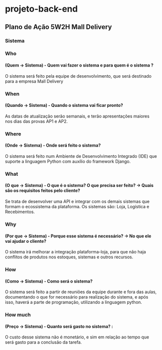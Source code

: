 # projeto-back-end
## Plano de Ação 5W2H Mall Delivery
### Sistema

### Who

#### (Quem -> Sistema) - Quem vai fazer o sistema e para quem é o sistema ? 
 O sistema será feito pela equipe de desenvolvimento, que será destinado para a empresa Mall Delivery

### When 

#### (Quando -> Sistema) - Quando o sistema vai ficar pronto?

As datas de atualização serão semanais, e terão apresentações maiores nos dias das provas AP1 e AP2.

### Where 
#### (Onde -> Sistema) - Onde será feito o sistema?
O sistema será feito num Ambiente de Desenvolvimento Integrado (IDE) que suporte a linguagem Python com auxílio do framework Django.

### What 
#### (O que -> Sistema) - O que é o sistema? O que precisa ser feito? -> Quais são os requisitos feitos pelo cliente?
Se trata de desenvolver uma API e integrar com os demais sistemas que formam o ecossistema da plataforma. 
Os sistemas são: Loja, Logística e Recebimentos.  

### Why 
#### (Por que -> Sistema) - Porque esse sistema é necessário? -> No que ele vai ajudar o cliente?
O sistema irá melhorar a integração plataforma-loja, para que não haja conflitos de produtos nos estoques, sistemas e outros recursos.


### How 
#### (Como -> Sistema) - Como será o sistema?
O sistema será feito a partir de reuniões da equipe durante e fora das aulas, documentando o que for necessário para realização do sistema, e após isso, haverá a parte de programação, utilizando a linguagem python.

### How much 
#### (Preço -> Sistema) - Quanto será gasto no sistema? : 
O custo desse sistema não é monetário, e sim em relação ao tempo que será gasto para a conclusão da tarefa.

